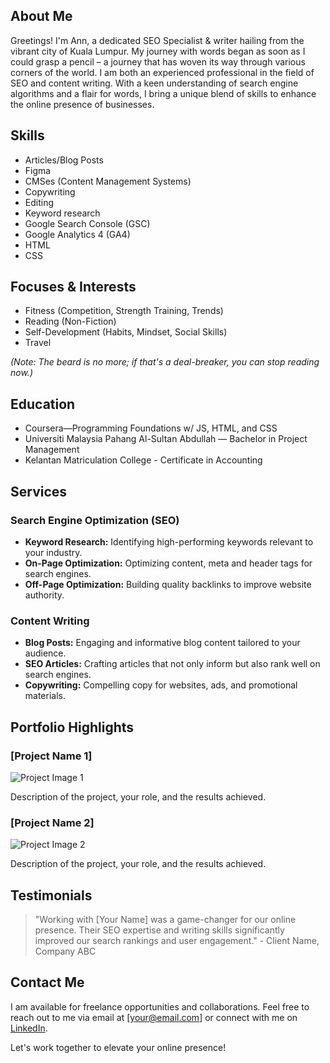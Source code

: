 ## About Me

Greetings! I'm Ann, a dedicated SEO Specialist & writer hailing from the vibrant city of Kuala Lumpur. My journey with words began as soon as I could grasp a pencil – a journey that has woven its way through various corners of the world. I am both an experienced professional in the field of SEO and content writing. With a keen understanding of search engine algorithms and a flair for words, I bring a unique blend of skills to enhance the online presence of businesses.

## Skills
- Articles/Blog Posts
- Figma
- CMSes (Content Management Systems)
- Copywriting
- Editing
- Keyword research
- Google Search Console (GSC)
- Google Analytics 4 (GA4)
- HTML
- CSS

## Focuses & Interests
- Fitness (Competition, Strength Training, Trends)
- Reading (Non-Fiction)
- Self-Development (Habits, Mindset, Social Skills)
- Travel

*(Note: The beard is no more; if that's a deal-breaker, you can stop reading now.)*

## Education
- Coursera—Programming Foundations w/ JS, HTML, and CSS
- Universiti Malaysia Pahang Al-Sultan Abdullah — Bachelor in Project Management
- Kelantan Matriculation College - Certificate in Accounting

## Services

### Search Engine Optimization (SEO)

- **Keyword Research:** Identifying high-performing keywords relevant to your industry.
- **On-Page Optimization:** Optimizing content, meta and header tags for search engines.
- **Off-Page Optimization:** Building quality backlinks to improve website authority.

### Content Writing

- **Blog Posts:** Engaging and informative blog content tailored to your audience.
- **SEO Articles:** Crafting articles that not only inform but also rank well on search engines.
- **Copywriting:** Compelling copy for websites, ads, and promotional materials.

## Portfolio Highlights

### [Project Name 1]
![Project Image 1](URL_TO_IMAGE_1)

Description of the project, your role, and the results achieved.

### [Project Name 2]
![Project Image 2](URL_TO_IMAGE_2)

Description of the project, your role, and the results achieved.

## Testimonials

> "Working with [Your Name] was a game-changer for our online presence. Their SEO expertise and writing skills significantly improved our search rankings and user engagement." - Client Name, Company ABC

## Contact Me

I am available for freelance opportunities and collaborations. Feel free to reach out to me via email at [your@email.com] or connect with me on [LinkedIn](https://www.linkedin.com/in/yourname/).

Let's work together to elevate your online presence!
